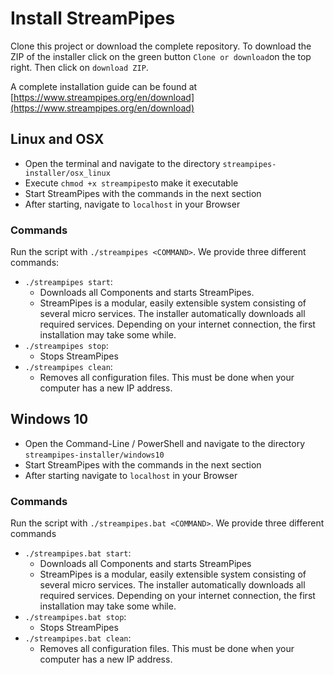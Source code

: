 # Install StreamPipes
Clone this project or download the complete repository. To download the ZIP of the installer click on the green button `Clone or download`on the top right. Then click on `download ZIP`.

A complete installation guide can be found at [https://www.streampipes.org/en/download](https://www.streampipes.org/en/download)

## Linux and OSX
* Open the terminal and navigate to the directory `streampipes-installer/osx_linux`
* Execute `chmod +x streampipes`to make it executable
* Start StreamPipes with the commands in the next section
* After starting, navigate to `localhost` in your Browser

### Commands
Run the script with `./streampipes <COMMAND>`. We provide three different commands:

* `./streampipes start`:
  * Downloads all Components and starts StreamPipes.
  * StreamPipes is a modular, easily extensible system consisting of several micro services. The installer automatically downloads all required services. Depending on your internet connection, the first installation may take some while.
* `./streampipes stop`:
  * Stops StreamPipes
* `./streampipes clean`:
  * Removes all configuration files. This must be done when your computer has a new IP address.

## Windows 10
* Open the Command-Line / PowerShell and navigate to the directory `streampipes-installer/windows10`
* Start StreamPipes with the commands in the next section
* After starting navigate to `localhost` in your Browser

### Commands
Run the script with `./streampipes.bat <COMMAND>`. We provide three different commands

* `./streampipes.bat start`:
  * Downloads all Components and starts StreamPipes
   * StreamPipes is a modular, easily extensible system consisting of several micro services. The installer automatically downloads all required services. Depending on your internet connection, the first installation may take some while.
* `./streampipes.bat stop`:
  * Stops StreamPipes
* `./streampipes.bat clean`:
  * Removes all configuration files. This must be done when your computer has a new IP address.
  
 
